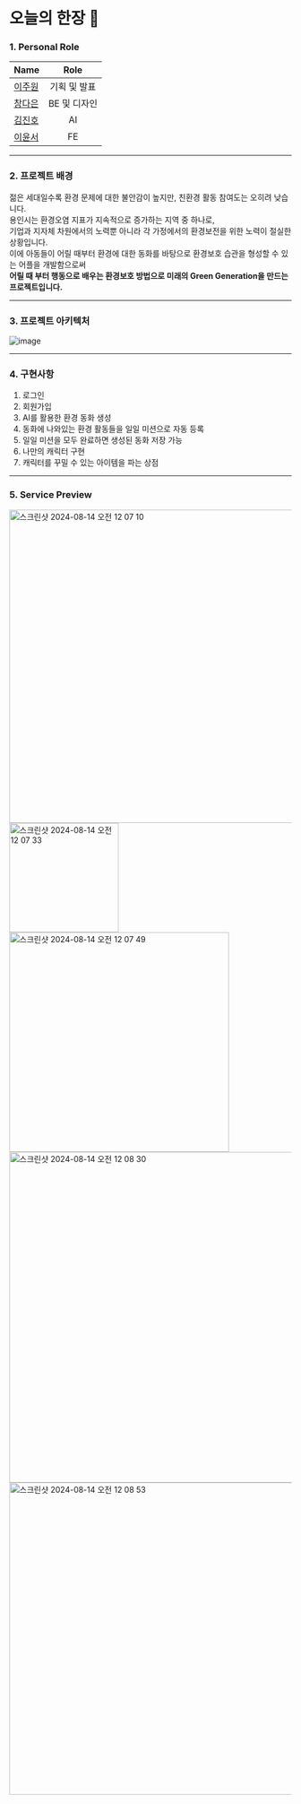 # 오늘의 한장 📖

###  1. Personal Role
| Name                                   | Role                                |
|----------------------------------------|:-------------------------------------:|
| [이주원](https://github.com/jjww202010)  | 기획 및 발표 |
| [창다은](https://github.com/daeundada)    | BE 및 디자인 |
| [김진호](https://github.com/jhjh-kim) | AI | AI 개발 | 
| [이윤서](https://github.com/yunseoLee0343)      | FE | 앱 개발 |

---

### 2. 프로젝트 배경

젊은 세대일수록 환경 문제에 대한 불안감이 높지만, 친환경 활동 참여도는 오히려 낮습니다.</br>
용인시는 환경오염 지표가 지속적으로 증가하는 지역 중 하나로,</br>
기업과 지자체 차원에서의 노력뿐 아니라 각 가정에서의 환경보전을 위한 노력이 절실한 상황입니다.</br>
이에 아동들이 어릴 때부터 환경에 대한 동화를 바탕으로 환경보호 습관을 형성할 수 있는 어플을 개발함으로써</br>
**어릴 때 부터 행동으로 배우는 환경보호 방법으로 미래의 Green Generation을 만드는 프로젝트입니다.**

---

### 3. 프로젝트 아키텍처
![image](https://github.com/user-attachments/assets/4cc6eb25-09b5-43cb-b676-afed0aebb5e6)

---

### 4. 구현사항

1) 로그인
2) 회원가입
3) AI를 활용한 환경 동화 생성
4) 동화에 나와있는 환경 활동들을 일일 미션으로 자동 등록
5) 일일 미션을 모두 완료하면 생성된 동화 저장 가능
6) 나만의 캐릭터 구현
7) 캐릭터를 꾸밀 수 있는 아이템을 파는 상점

---

### 5. Service Preview

<img width="559" alt="스크린샷 2024-08-14 오전 12 07 10" src="https://github.com/user-attachments/assets/01e1b4df-ad5f-4253-b834-b0fa3ecaf231"></br>
<img width="195" alt="스크린샷 2024-08-14 오전 12 07 33" src="https://github.com/user-attachments/assets/be104330-fd5c-43c0-aac0-883357d9df87"></br>
<img width="392" alt="스크린샷 2024-08-14 오전 12 07 49" src="https://github.com/user-attachments/assets/a1a0507c-a880-4f4a-b5e6-bab2e8a61ad6"></br>
<img width="590" alt="스크린샷 2024-08-14 오전 12 08 30" src="https://github.com/user-attachments/assets/1f90f988-7937-4575-b53a-ba0a8340daf6"></br>
<img width="557" alt="스크린샷 2024-08-14 오전 12 08 53" src="https://github.com/user-attachments/assets/567dec6c-d9f8-426c-8252-1319c1f1fa6d"></br>


